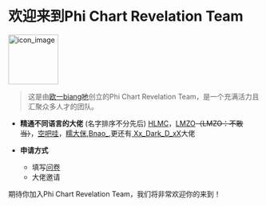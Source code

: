 # 欢迎来到Phi Chart Revelation Team
<img src="https://pcrt-team.github.io/About-us/pcrt_icon_1024x1024.png" alt="icon_image" width=100 height=100/>

> 这是由[欧一biang吔](https://space.bilibili.com/437161770)创立的Phi Chart Revelation Team，是一个充满活力且汇聚众多人才的团队。

- **精通不同语言的大佬** (名字排序不分先后)
  [HLMC](https://space.bilibili.com/357681195)，[LMZO](https://space.bilibili.com/1245904744)~~（LMZO：不敢当）~~，[空吧哇](https://space.bilibili.com/527630410)，[糯大侎](https://space.bilibili.com/1136182692),[Bnao_](https://space.bilibili.com/396563011),更还有[
Xx_Dark_D_xX](https://space.bilibili.com/389306201)大佬

- **申请方式**
  - 填写[问卷](https://kaoshi.wjx.top/vm/YpPk3YP.aspx)
  - 大佬邀请

期待你加入Phi Chart Revelation Team，我们将非常欢迎你的来到！